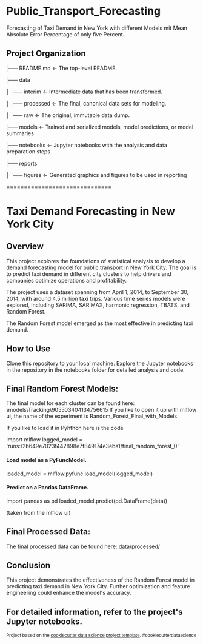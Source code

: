 Public_Transport_Forecasting
==============================

Forecasting of Taxi Demand in New York with different Models mit Mean Absolute Error Percentage of only five Percent.

Project Organization
------------
├── README.md          <- The top-level README.

├── data

│   ├── interim        <- Intermediate data that has been transformed.

│   ├── processed      <- The final, canonical data sets for modeling.

│   └── raw            <- The original, immutable data dump.

├── models             <- Trained and serialized models, model predictions, or model summaries

├── notebooks          <- Jupyter notebooks with the analysis and data preparation steps

├── reports            

│   └── figures        <- Generated graphics and figures to be used in reporting

==============================

# Taxi Demand Forecasting in New York City

## Overview
This project explores the foundations of statistical analysis to develop a demand forecasting model for public transport in New York City. The goal is to predict taxi demand in different city clusters to help drivers and companies optimize operations and profitability.


The project uses a dataset spanning from April 1, 2014, to September 30, 2014, with around 4.5 million taxi trips.
Various time series models were explored, including SARIMA, SARIMAX, harmonic regression, TBATS, and Random Forest.

The Random Forest model emerged as the most effective in predicting taxi demand.

## How to Use
Clone this repository to your local machine.
Explore the Jupyter notebooks in the repository in the notebooks folder for detailed analysis and code.

## Final Random Forest Models:

The final model for each cluster can be found here: \models\Tracking\905503404134756615
If you like to open it up with mlflow ui, the name of the experiment is  Random_Forest_Final_with_Models

If you like to load it in Pyhthon here is the code 

import mlflow
logged_model = 'runs:/2b649e7023f442898e7f849174e3eba1/final_random_forest_0'

#### Load model as a PyFuncModel.
loaded_model = mlflow.pyfunc.load_model(logged_model)

#### Predict on a Pandas DataFrame.
import pandas as pd
loaded_model.predict(pd.DataFrame(data))

(taken from the mlflow ui)

## Final Processed Data:

The final processed data can be found here: data/processed/

## Conclusion
This project demonstrates the effectiveness of the Random Forest model in predicting taxi demand in New York City. Further optimization and feature engineering could enhance the model's accuracy. 

For detailed information, refer to the project's Jupyter notebooks.
--------

<p><small>Project based on the <a target="_blank" href="https://drivendata.github.io/cookiecutter-data-science/">cookiecutter data science project template</a>. #cookiecutterdatascience</small></p>

